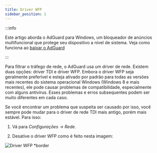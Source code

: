 ```yaml
---
title: Driver WFP
sidebar_position: 1
---
```


:::info

Este artigo aborda o AdGuard para Windows, um bloqueador de anúncios multifuncional que protege seu dispositivo a nível de sistema. Veja como funciona ao [baixar o AdGuard](https://agrd.io/download-kb-adblock)

:::

Para filtrar o tráfego de rede, o AdGuard usa um driver de rede. Existem duas opções: driver TDI e driver WFP. Embora o driver WFP seja geralmente preferível e esteja ativado por padrão para todas as versões mais recentes do sistema operacional Windows (Windows 8 e mais recentes), ele pode causar problemas de compatibilidade, especialmente com alguns antivírus. Esses problemas e erros subsequentes podem ser muito diferentes em cada caso.

Se você encontrar um problema que suspeita ser causado por isso, você sempre pode mudar para o driver de rede TDI mais antigo, porém mais estável. Para isso:

1. Vá para *Configurações → Rede*.

2. Desative o driver WFP como é feito nesta imagem:

![Driver WFP *border](https://cdn.adtidy.org/content/kb/ad_blocker/windows/solving-problems/wfp-driver.png)
